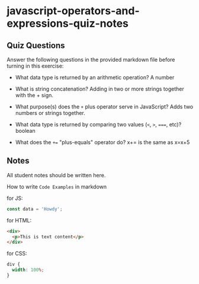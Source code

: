 # javascript-operators-and-expressions-quiz-notes

## Quiz Questions

Answer the following questions in the provided markdown file before turning in this exercise:

- What data type is returned by an arithmetic operation?
  A number

- What is string concatenation?
  Adding in two or more strings together with the + sign.

- What purpose(s) does the `+` plus operator serve in JavaScript?
  Adds two numbers or strings together.

- What data type is returned by comparing two values (`<`, `>`, `===`, etc)?
  boolean

- What does the `+=` "plus-equals" operator do?
  x+= is the same as x=x+5

## Notes

All student notes should be written here.

How to write `Code Examples` in markdown

for JS:

```javascript
const data = 'Howdy';
```

for HTML:

```html
<div>
  <p>This is text content</p>
</div>
```

for CSS:

```css
div {
  width: 100%;
}
```

